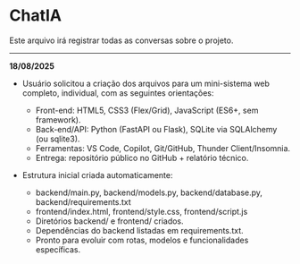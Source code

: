 # ChatIA

Este arquivo irá registrar todas as conversas sobre o projeto.

---

**18/08/2025**
- Usuário solicitou a criação dos arquivos para um mini-sistema web completo, individual, com as seguintes orientações:

	- Front-end: HTML5, CSS3 (Flex/Grid), JavaScript (ES6+, sem framework).
	- Back-end/API: Python (FastAPI ou Flask), SQLite via SQLAlchemy (ou sqlite3).
	- Ferramentas: VS Code, Copilot, Git/GitHub, Thunder Client/Insomnia.
	- Entrega: repositório público no GitHub + relatório técnico.

- Estrutura inicial criada automaticamente:

	- backend/main.py, backend/models.py, backend/database.py, backend/requirements.txt
	- frontend/index.html, frontend/style.css, frontend/script.js
	- Diretórios backend/ e frontend/ criados.
	- Dependências do backend listadas em requirements.txt.
	- Pronto para evoluir com rotas, modelos e funcionalidades específicas.
